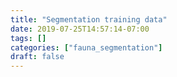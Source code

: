 ```yaml
---
title: "Segmentation training data"
date: 2019-07-25T14:57:14-07:00
tags: []
categories: ["fauna_segmentation"]
draft: false
---
```

